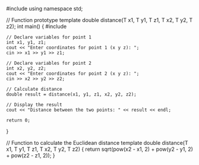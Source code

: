#include <cmath>
using namespace std;

// Function prototype
template <typename T>
double distance(T x1, T y1, T z1, T x2, T y2, T z2);
int main()
{
    #include <iostream>



    // Declare variables for point 1
    int x1, y1, z1;
    cout << "Enter coordinates for point 1 (x y z): ";
    cin >> x1 >> y1 >> z1;

    // Declare variables for point 2
    int x2, y2, z2;
    cout << "Enter coordinates for point 2 (x y z): ";
    cin >> x2 >> y2 >> z2;

    // Calculate distance
    double result = distance(x1, y1, z1, x2, y2, z2);

    // Display the result
    cout << "Distance between the two points: " << result << endl;

    return 0;
}

// Function to calculate the Euclidean distance
template <typename T>
double distance(T x1, T y1, T z1, T x2, T y2, T z2) {
    return sqrt(pow(x2 - x1, 2) + pow(y2 - y1, 2) + pow(z2 - z1, 2));
}

